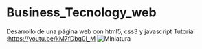 # Business_Tecnology_web
 Desarrollo de una página web con html5, css3 y javascript
 Tutorial :https://youtu.be/kM7fDbq0I_M
![Miniatura](https://user-images.githubusercontent.com/79062163/136498180-aae332e6-7d09-4931-bd83-9326737b16e1.jpg)
